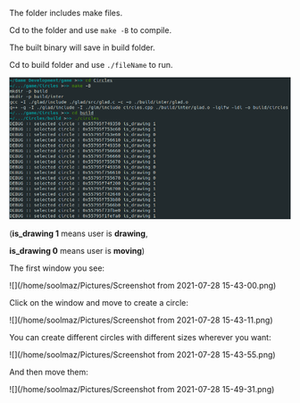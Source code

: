 The folder includes make files.

Cd to the folder and use `make -B` to compile.

The built binary will save in build folder.

Cd to build folder and use `./fileName` to run.

![alt text](https://raw.githubusercontent.com/soolmaz-mk/Circles/main/Screenshot%20from%202021-07-28%2015-30-24.png)

(**is_drawing 1** means user is **drawing**,

 **is_drawing 0** means user is **moving**)



The first window you see:

![](/home/soolmaz/Pictures/Screenshot from 2021-07-28 15-43-00.png)

Click on the window and move to create a circle:

![](/home/soolmaz/Pictures/Screenshot from 2021-07-28 15-43-11.png)

You can create different circles with different sizes wherever you want:

![](/home/soolmaz/Pictures/Screenshot from 2021-07-28 15-43-55.png)

And then move them:

![](/home/soolmaz/Pictures/Screenshot from 2021-07-28 15-49-31.png)

